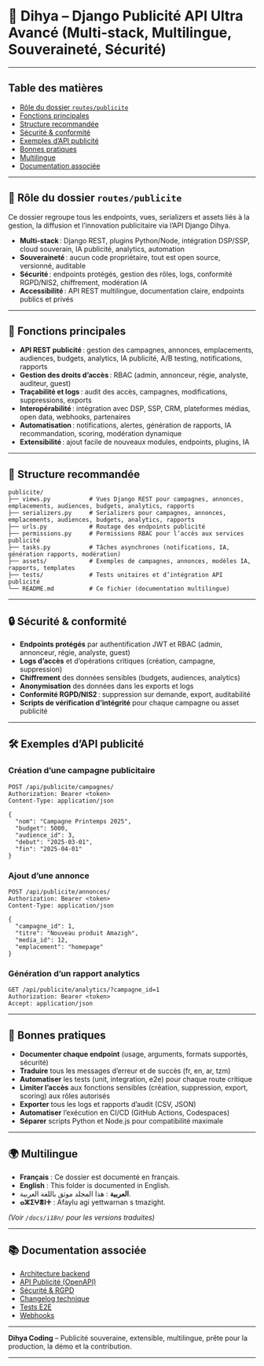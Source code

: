# 📢 Dihya – Django Publicité API Ultra Avancé (Multi-stack, Multilingue, Souveraineté, Sécurité)

---

## Table des matières

- [Rôle du dossier `routes/publicite`](#rôle-du-dossier-routespublicite)
- [Fonctions principales](#fonctions-principales)
- [Structure recommandée](#structure-recommandée)
- [Sécurité & conformité](#sécurité--conformité)
- [Exemples d’API publicité](#exemples-dapi-publicité)
- [Bonnes pratiques](#bonnes-pratiques)
- [Multilingue](#multilingue)
- [Documentation associée](#documentation-associée)

---

## 📢 Rôle du dossier `routes/publicite`

Ce dossier regroupe tous les endpoints, vues, serializers et assets liés à la gestion, la diffusion et l’innovation publicitaire via l’API Django Dihya.

- **Multi-stack** : Django REST, plugins Python/Node, intégration DSP/SSP, cloud souverain, IA publicité, analytics, automation
- **Souveraineté** : aucun code propriétaire, tout est open source, versionné, auditable
- **Sécurité** : endpoints protégés, gestion des rôles, logs, conformité RGPD/NIS2, chiffrement, modération IA
- **Accessibilité** : API REST multilingue, documentation claire, endpoints publics et privés

---

## 🧠 Fonctions principales

- **API REST publicité** : gestion des campagnes, annonces, emplacements, audiences, budgets, analytics, IA publicité, A/B testing, notifications, rapports
- **Gestion des droits d’accès** : RBAC (admin, annonceur, régie, analyste, auditeur, guest)
- **Traçabilité et logs** : audit des accès, campagnes, modifications, suppressions, exports
- **Interopérabilité** : intégration avec DSP, SSP, CRM, plateformes médias, open data, webhooks, partenaires
- **Automatisation** : notifications, alertes, génération de rapports, IA recommandation, scoring, modération dynamique
- **Extensibilité** : ajout facile de nouveaux modules, endpoints, plugins, IA

---

## 📁 Structure recommandée

```
publicite/
├── views.py           # Vues Django REST pour campagnes, annonces, emplacements, audiences, budgets, analytics, rapports
├── serializers.py     # Serializers pour campagnes, annonces, emplacements, audiences, budgets, analytics, rapports
├── urls.py            # Routage des endpoints publicité
├── permissions.py     # Permissions RBAC pour l’accès aux services publicité
├── tasks.py           # Tâches asynchrones (notifications, IA, génération rapports, modération)
├── assets/            # Exemples de campagnes, annonces, modèles IA, rapports, templates
├── tests/             # Tests unitaires et d’intégration API publicité
└── README.md          # Ce fichier (documentation multilingue)
```

---

## 🔒 Sécurité & conformité

- **Endpoints protégés** par authentification JWT et RBAC (admin, annonceur, régie, analyste, guest)
- **Logs d’accès** et d’opérations critiques (création, campagne, suppression)
- **Chiffrement** des données sensibles (budgets, audiences, analytics)
- **Anonymisation** des données dans les exports et logs
- **Conformité RGPD/NIS2** : suppression sur demande, export, auditabilité
- **Scripts de vérification d’intégrité** pour chaque campagne ou asset publicité

---

## 🛠️ Exemples d’API publicité

### Création d’une campagne publicitaire

```http
POST /api/publicite/campagnes/
Authorization: Bearer <token>
Content-Type: application/json

{
  "nom": "Campagne Printemps 2025",
  "budget": 5000,
  "audience_id": 3,
  "debut": "2025-03-01",
  "fin": "2025-04-01"
}
```

### Ajout d’une annonce

```http
POST /api/publicite/annonces/
Authorization: Bearer <token>
Content-Type: application/json

{
  "campagne_id": 1,
  "titre": "Nouveau produit Amazigh",
  "media_id": 12,
  "emplacement": "homepage"
}
```

### Génération d’un rapport analytics

```http
GET /api/publicite/analytics/?campagne_id=1
Authorization: Bearer <token>
Accept: application/json
```

---

## 📝 Bonnes pratiques

- **Documenter chaque endpoint** (usage, arguments, formats supportés, sécurité)
- **Traduire** tous les messages d’erreur et de succès (fr, en, ar, tzm)
- **Automatiser** les tests (unit, integration, e2e) pour chaque route critique
- **Limiter l’accès** aux fonctions sensibles (création, suppression, export, scoring) aux rôles autorisés
- **Exporter** tous les logs et rapports d’audit (CSV, JSON)
- **Automatiser** l’exécution en CI/CD (GitHub Actions, Codespaces)
- **Séparer** scripts Python et Node.js pour compatibilité maximale

---

## 🌍 Multilingue

- **Français** : Ce dossier est documenté en français.
- **English** : This folder is documented in English.
- **العربية** : هذا المجلد موثق باللغة العربية.
- **ⴰⵣⵉⵖⴻⵏⵜ** : Afaylu agi yettwarnan s tmazight.

*(Voir `/docs/i18n/` pour les versions traduites)*

---

## 📚 Documentation associée

- [Architecture backend](../../../../docs/architecture.md)
- [API Publicité (OpenAPI)](../../../../docs/openapi.yaml)
- [Sécurité & RGPD](../../../../SECURITY.md)
- [Changelog technique](../../../../TECHNICAL_CHANGELOG.md)
- [Tests E2E](../../../../E2E_TESTS_GUIDE.md)
- [Webhooks](../../../../WEBHOOKS_GUIDE.md)

---

**Dihya Coding** – Publicité souveraine, extensible, multilingue, prête pour la production, la démo et la contribution.

---
